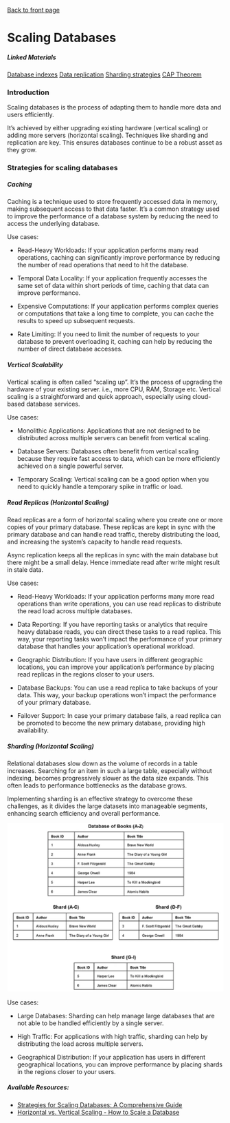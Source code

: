 [Back to front page](../readme.md)

# Scaling Databases

##### Linked Materials

[Database indexes](./01-database-indexes.md)
[Data replication](./02-data-replication.md)
[Sharding strategies](./03-sharding-strategies.md)
[CAP Theorem](./04-CAP-theorem.md)

### Introduction

Scaling databases is the process of adapting them to handle more data and users efficiently.

It’s achieved by either upgrading existing hardware (vertical scaling) or adding more servers (horizontal scaling). Techniques like sharding and replication are key. This ensures databases continue to be a robust asset as they grow.

### Strategies for scaling databases

##### Caching

Caching is a technique used to store frequently accessed data in memory, making subsequent access to that data faster. It’s a common strategy used to improve the performance of a database system by reducing the need to access the underlying database.

Use cases:

- Read-Heavy Workloads: If your application performs many read operations, caching can significantly improve performance by reducing the number of read operations that need to hit the database.

- Temporal Data Locality: If your application frequently accesses the same set of data within short periods of time, caching that data can improve performance.

- Expensive Computations: If your application performs complex queries or computations that take a long time to complete, you can cache the results to speed up subsequent requests.

- Rate Limiting: If you need to limit the number of requests to your database to prevent overloading it, caching can help by reducing the number of direct database accesses.

##### Vertical Scalability

Vertical scaling is often called “scaling up”. It’s the process of upgrading the hardware of your existing server. i.e., more CPU, RAM, Storage etc. Vertical scaling is a straightforward and quick approach, especially using cloud-based database services.

Use cases:

- Monolithic Applications: Applications that are not designed to be distributed across multiple servers can benefit from vertical scaling.

- Database Servers: Databases often benefit from vertical scaling because they require fast access to data, which can be more efficiently achieved on a single powerful server.

- Temporary Scaling: Vertical scaling can be a good option when you need to quickly handle a temporary spike in traffic or load.

##### Read Replicas (Horizontal Scaling)

Read replicas are a form of horizontal scaling where you create one or more copies of your primary database. These replicas are kept in sync with the primary database and can handle read traffic, thereby distributing the load, and increasing the system’s capacity to handle read requests.

Async replication keeps all the replicas in sync with the main database but there might be a small delay. Hence immediate read after write might result in stale data.

Use cases:

- Read-Heavy Workloads: If your application performs many more read operations than write operations, you can use read replicas to distribute the read load across multiple databases.

- Data Reporting: If you have reporting tasks or analytics that require heavy database reads, you can direct these tasks to a read replica. This way, your reporting tasks won’t impact the performance of your primary database that handles your application’s operational workload.

- Geographic Distribution: If you have users in different geographic locations, you can improve your application’s performance by placing read replicas in the regions closer to your users.

- Database Backups: You can use a read replica to take backups of your data. This way, your backup operations won’t impact the performance of your primary database.

- Failover Support: In case your primary database fails, a read replica can be promoted to become the new primary database, providing high availability.

##### Sharding (Horizontal Scaling)

Relational databases slow down as the volume of records in a table increases. Searching for an item in such a large table, especially without indexing, becomes progressively slower as the data size expands. This often leads to performance bottlenecks as the database grows.

Implementing sharding is an effective strategy to overcome these challenges, as it divides the large datasets into manageable segments, enhancing search efficiency and overall performance.

![Shards example](./assets/shards-example.png)

Use cases:

- Large Databases: Sharding can help manage large databases that are not able to be handled efficiently by a single server.

- High Traffic: For applications with high traffic, sharding can help by distributing the load across multiple servers.

- Geographical Distribution: If your application has users in different geographical locations, you can improve performance by placing shards in the regions closer to your users.

##### Available Resources:

- [Strategies for Scaling Databases: A Comprehensive Guide](https://medium.com/@anil.goyal0057/strategies-for-scaling-databases-a-comprehensive-guide-b69cda7df1d3)
- [Horizontal vs. Vertical Scaling - How to Scale a Database](https://www.freecodecamp.org/news/horizontal-vs-vertical-scaling-in-database/)
